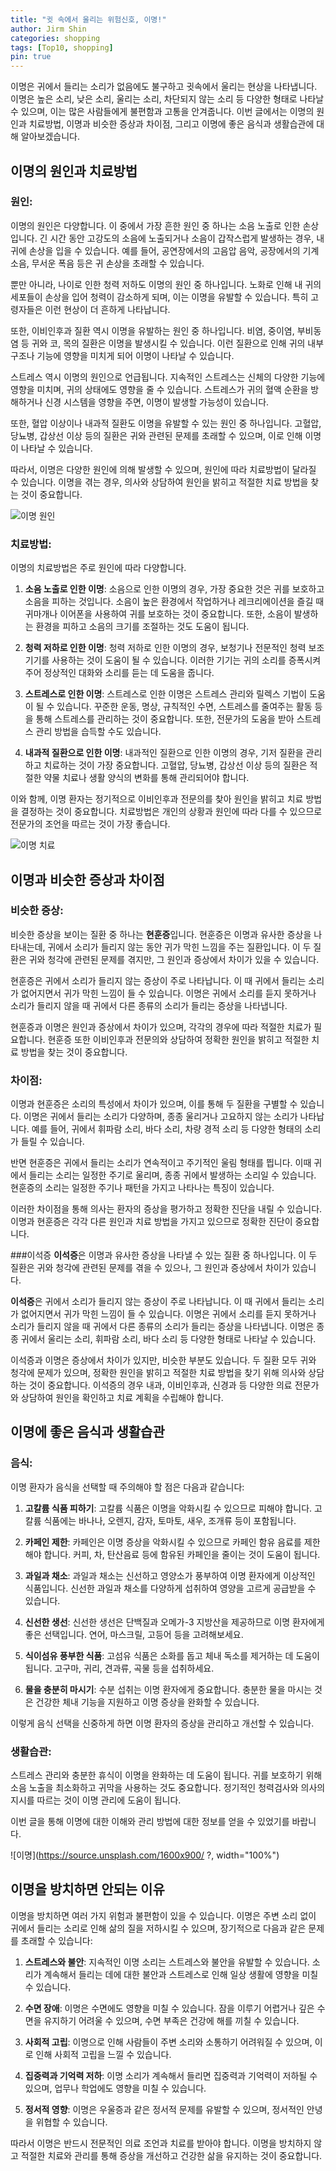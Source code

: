 ```yaml
---
title: "귓 속에서 울리는 위험신호, 이명!"
author: Jirm Shin
categories: shopping
tags: [Top10, shopping]
pin: true
---
```


이명은 귀에서 들리는 소리가 없음에도 불구하고 귓속에서 울리는 현상을 나타냅니다. 이명은 높은 소리, 낮은 소리, 울리는 소리, 차단되지 않는 소리 등 다양한 형태로 나타날 수 있으며, 이는 많은 사람들에게 불편함과 고통을 안겨줍니다. 이번 글에서는 이명의 원인과 치료방법, 이명과 비슷한 증상과 차이점, 그리고 이명에 좋은 음식과 생활습관에 대해 알아보겠습니다.

## 이명의 원인과 치료방법

### 원인:
이명의 원인은 다양합니다. 이 중에서 가장 흔한 원인 중 하나는 소음 노출로 인한 손상입니다. 긴 시간 동안 고강도의 소음에 노출되거나 소음이 갑작스럽게 발생하는 경우, 내 귀에 손상을 입을 수 있습니다. 예를 들어, 공연장에서의 고음압 음악, 공장에서의 기계 소음, 무서운 폭음 등은 귀 손상을 초래할 수 있습니다.

뿐만 아니라, 나이로 인한 청력 저하도 이명의 원인 중 하나입니다. 노화로 인해 내 귀의 세포들이 손상을 입어 청력이 감소하게 되며, 이는 이명을 유발할 수 있습니다. 특히 고령자들은 이런 현상이 더 흔하게 나타납니다.

또한, 이비인후과 질환 역시 이명을 유발하는 원인 중 하나입니다. 비염, 중이염, 부비동염 등 귀와 코, 목의 질환은 이명을 발생시킬 수 있습니다. 이런 질환으로 인해 귀의 내부 구조나 기능에 영향을 미치게 되어 이명이 나타날 수 있습니다.

스트레스 역시 이명의 원인으로 언급됩니다. 지속적인 스트레스는 신체의 다양한 기능에 영향을 미치며, 귀의 상태에도 영향을 줄 수 있습니다. 스트레스가 귀의 혈액 순환을 방해하거나 신경 시스템을 영향을 주면, 이명이 발생할 가능성이 있습니다.

또한, 혈압 이상이나 내과적 질환도 이명을 유발할 수 있는 원인 중 하나입니다. 고혈압, 당뇨병, 갑상선 이상 등의 질환은 귀와 관련된 문제를 초래할 수 있으며, 이로 인해 이명이 나타날 수 있습니다.

따라서, 이명은 다양한 원인에 의해 발생할 수 있으며, 원인에 따라 치료방법이 달라질 수 있습니다. 이명을 겪는 경우, 의사와 상담하여 원인을 밝히고 적절한 치료 방법을 찾는 것이 중요합니다.

![이명 원인](https://source.unsplash.com/1600x900/?tinnitus,ear,cause,reason,exposure,health,medical,noise,age,stress)

### 치료방법:
이명의 치료방법은 주로 원인에 따라 다양합니다. 

1. **소음 노출로 인한 이명**: 소음으로 인한 이명의 경우, 가장 중요한 것은 귀를 보호하고 소음을 피하는 것입니다. 소음이 높은 환경에서 작업하거나 레크리에이션을 즐길 때 귀마개나 이어폰을 사용하여 귀를 보호하는 것이 중요합니다. 또한, 소음이 발생하는 환경을 피하고 소음의 크기를 조절하는 것도 도움이 됩니다.

2. **청력 저하로 인한 이명**: 청력 저하로 인한 이명의 경우, 보청기나 전문적인 청력 보조 기기를 사용하는 것이 도움이 될 수 있습니다. 이러한 기기는 귀의 소리를 증폭시켜 주어 정상적인 대화와 소리를 듣는 데 도움을 줍니다.

3. **스트레스로 인한 이명**: 스트레스로 인한 이명은 스트레스 관리와 릴렉스 기법이 도움이 될 수 있습니다. 꾸준한 운동, 명상, 규칙적인 수면, 스트레스를 줄여주는 활동 등을 통해 스트레스를 관리하는 것이 중요합니다. 또한, 전문가의 도움을 받아 스트레스 관리 방법을 습득할 수도 있습니다.

4. **내과적 질환으로 인한 이명**: 내과적인 질환으로 인한 이명의 경우, 기저 질환을 관리하고 치료하는 것이 가장 중요합니다. 고혈압, 당뇨병, 갑상선 이상 등의 질환은 적절한 약물 치료나 생활 양식의 변화를 통해 관리되어야 합니다.

이와 함께, 이명 환자는 정기적으로 이비인후과 전문의를 찾아 원인을 밝히고 치료 방법을 결정하는 것이 중요합니다. 치료방법은 개인의 상황과 원인에 따라 다를 수 있으므로 전문가의 조언을 따르는 것이 가장 좋습니다.

![이명 치료](https://source.unsplash.com/1600x900/?tinnitus,treatment,therapy,relax,stress,ear,health,medical)

## 이명과 비슷한 증상과 차이점

### 비슷한 증상:
비슷한 증상을 보이는 질환 중 하나는 **현훈증**입니다. 현훈증은 이명과 유사한 증상을 나타내는데, 귀에서 소리가 들리지 않는 동안 귀가 막힌 느낌을 주는 질환입니다. 이 두 질환은 귀와 청각에 관련된 문제를 겪지만, 그 원인과 증상에서 차이가 있을 수 있습니다.

현훈증은 귀에서 소리가 들리지 않는 증상이 주로 나타납니다. 이 때 귀에서 들리는 소리가 없어지면서 귀가 막힌 느낌이 들 수 있습니다. 이명은 귀에서 소리를 듣지 못하거나 소리가 들리지 않을 때 귀에서 다른 종류의 소리가 들리는 증상을 나타냅니다.

현훈증과 이명은 원인과 증상에서 차이가 있으며, 각각의 경우에 따라 적절한 치료가 필요합니다. 현훈증 또한 이비인후과 전문의와 상담하여 정확한 원인을 밝히고 적절한 치료 방법을 찾는 것이 중요합니다.

### 차이점:
이명과 현훈증은 소리의 특성에서 차이가 있으며, 이를 통해 두 질환을 구별할 수 있습니다. 이명은 귀에서 들리는 소리가 다양하며, 종종 울리거나 고요하지 않는 소리가 나타납니다. 예를 들어, 귀에서 휘파람 소리, 바다 소리, 차량 경적 소리 등 다양한 형태의 소리가 들릴 수 있습니다.

반면 현훈증은 귀에서 들리는 소리가 연속적이고 주기적인 울림 형태를 띕니다. 이때 귀에서 들리는 소리는 일정한 주기로 울리며, 종종 귀에서 발생하는 소리일 수 있습니다. 현훈증의 소리는 일정한 주기나 패턴을 가지고 나타나는 특징이 있습니다.

이러한 차이점을 통해 의사는 환자의 증상을 평가하고 정확한 진단을 내릴 수 있습니다. 이명과 현훈증은 각각 다른 원인과 치료 방법을 가지고 있으므로 정확한 진단이 중요합니다.

###이석증 
**이석증**은 이명과 유사한 증상을 나타낼 수 있는 질환 중 하나입니다. 이 두 질환은 귀와 청각에 관련된 문제를 겪을 수 있으나, 그 원인과 증상에서 차이가 있습니다.

**이석증**은 귀에서 소리가 들리지 않는 증상이 주로 나타납니다. 이 때 귀에서 들리는 소리가 없어지면서 귀가 막힌 느낌이 들 수 있습니다. 이명은 귀에서 소리를 듣지 못하거나 소리가 들리지 않을 때 귀에서 다른 종류의 소리가 들리는 증상을 나타냅니다. 이명은 종종 귀에서 울리는 소리, 휘파람 소리, 바다 소리 등 다양한 형태로 나타날 수 있습니다.

이석증과 이명은 증상에서 차이가 있지만, 비슷한 부분도 있습니다. 두 질환 모두 귀와 청각에 문제가 있으며, 정확한 원인을 밝히고 적절한 치료 방법을 찾기 위해 의사와 상담하는 것이 중요합니다. 이석증의 경우 내과, 이비인후과, 신경과 등 다양한 의료 전문가와 상담하여 원인을 확인하고 치료 계획을 수립해야 합니다.

## 이명에 좋은 음식과 생활습관

### 음식:
이명 환자가 음식을 선택할 때 주의해야 할 점은 다음과 같습니다:

1. **고칼륨 식품 피하기**: 고칼륨 식품은 이명을 악화시킬 수 있으므로 피해야 합니다. 고칼륨 식품에는 바나나, 오렌지, 감자, 토마토, 새우, 조개류 등이 포함됩니다.

2. **카페인 제한**: 카페인은 이명 증상을 악화시킬 수 있으므로 카페인 함유 음료를 제한해야 합니다. 커피, 차, 탄산음료 등에 함유된 카페인을 줄이는 것이 도움이 됩니다.

3. **과일과 채소**: 과일과 채소는 신선하고 영양소가 풍부하여 이명 환자에게 이상적인 식품입니다. 신선한 과일과 채소를 다양하게 섭취하여 영양을 고르게 공급받을 수 있습니다.

4. **신선한 생선**: 신선한 생선은 단백질과 오메가-3 지방산을 제공하므로 이명 환자에게 좋은 선택입니다. 연어, 마스크릴, 고등어 등을 고려해보세요.

5. **식이섬유 풍부한 식품**: 고섬유 식품은 소화를 돕고 체내 독소를 제거하는 데 도움이 됩니다. 고구마, 귀리, 견과류, 곡물 등을 섭취하세요.

6. **물을 충분히 마시기**: 수분 섭취는 이명 환자에게 중요합니다. 충분한 물을 마시는 것은 건강한 체내 기능을 지원하고 이명 증상을 완화할 수 있습니다.

이렇게 음식 선택을 신중하게 하면 이명 환자의 증상을 관리하고 개선할 수 있습니다.

### 생활습관:
스트레스 관리와 충분한 휴식이 이명을 완화하는 데 도움이 됩니다. 귀를 보호하기 위해 소음 노출을 최소화하고 귀막을 사용하는 것도 중요합니다. 정기적인 청력검사와 의사의 지시를 따르는 것이 이명 관리에 도움이 됩니다.

이번 글을 통해 이명에 대한 이해와 관리 방법에 대한 정보를 얻을 수 있었기를 바랍니다.

![이명](https://source.unsplash.com/1600x900/ ?, width="100%")

## 이명을 방치하면 안되는 이유
이명을 방치하면 여러 가지 위험과 불편함이 있을 수 있습니다. 이명은 주변 소리 없이 귀에서 들리는 소리로 인해 삶의 질을 저하시킬 수 있으며, 장기적으로 다음과 같은 문제를 초래할 수 있습니다:

1. **스트레스와 불안**: 지속적인 이명 소리는 스트레스와 불안을 유발할 수 있습니다. 소리가 계속해서 들리는 데에 대한 불안과 스트레스로 인해 일상 생활에 영향을 미칠 수 있습니다.

2. **수면 장애**: 이명은 수면에도 영향을 미칠 수 있습니다. 잠을 이루기 어렵거나 깊은 수면을 유지하기 어려울 수 있으며, 수면 부족은 건강에 해를 끼칠 수 있습니다.

3. **사회적 고립**: 이명으로 인해 사람들이 주변 소리와 소통하기 어려워질 수 있으며, 이로 인해 사회적 고립을 느낄 수 있습니다.

4. **집중력과 기억력 저하**: 이명 소리가 계속해서 들리면 집중력과 기억력이 저하될 수 있으며, 업무나 학업에도 영향을 미칠 수 있습니다.

5. **정서적 영향**: 이명은 우울증과 같은 정서적 문제를 유발할 수 있으며, 정서적인 안녕을 위협할 수 있습니다.

따라서 이명은 반드시 전문적인 의료 조언과 치료를 받아야 합니다. 이명을 방치하지 않고 적절한 치료와 관리를 통해 증상을 개선하고 건강한 삶을 유지하는 것이 중요합니다.

